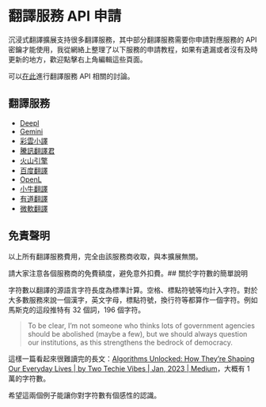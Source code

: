 # 翻譯服務 API 申請

沉浸式翻譯擴展支持很多翻譯服務，其中部分翻譯服務需要你申請對應服務的 API 密鑰才能使用，我從網絡上整理了以下服務的申請教程，如果有遺漏或者沒有及時更新的地方，歡迎點擊右上角編輯這些頁面。

可以[在此](https://github.com/immersive-translate/immersive-translate/issues/137)進行翻譯服務 API 相關的討論。

## **翻譯服務**

- [Deepl](./services/deepL.md)
- [Gemini](./services/gemini.md)
- [彩雲小譯](./services/caiyun.md)
- [騰訊翻譯君](./services/tencent.md)
- [火山引擎](./services/volcano.md)
- [百度翻譯](./services/baidu.md)
- [OpenL](./services/openL.md)
- [小牛翻譯](./services/niu.md)
- [有道翻譯](./services/youdao.md)
- [微軟翻譯](./services/azure.md)

## 免責聲明

以上所有翻譯服務費用，完全由該服務商收取，與本擴展無關。

請大家注意各個服務商的免費額度，避免意外扣費。## 關於字符數的簡單說明

字符數以翻譯的源語言字符長度為標準計算。空格、標點符號等均計入字符。對於大多數服務來說一個漢字，英文字母，標點符號，換行符等都算作一個字符。例如馬斯克的這段推特有 32 個詞，196 個字符。

> To be clear, I’m not someone who thinks lots of government agencies should be abolished (maybe a few), but we should always question our institutions, as this strengthens the bedrock of democracy.

這樣一篇看起來很難讀完的長文：[Algorithms Unlocked: How They’re Shaping Our Everyday Lives | by Two Techie Vibes | Jan, 2023 | Medium](https://twotechievibes.medium.com/algorithms-unlocked-how-theyre-shaping-our-everyday-lives-6261fa1dbad)，大概有 1 萬的字符數。

希望這兩個例子能讓你對字符數有個感性的認識。

